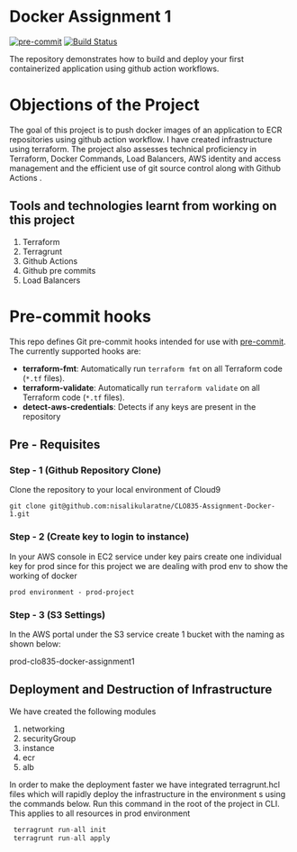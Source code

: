 # Docker Assignment 1
[![pre-commit](https://img.shields.io/badge/pre--commit-enabled-brightgreen?logo=pre-commit)](https://github.com/pre-commit/pre-commit)
[![Build Status](https://github.com/terraform-linters/tflint/workflows/build/badge.svg?branch=master)](https://github.com/terraform-linters/tflint/actions)

The repository demonstrates how to build and deploy your first containerized application using github action workflows.

# Objections of the Project
The goal of this project is to push docker images of an application to ECR repositories using github action workflow. I have created infrastructure using terraform.
The project also assesses technical proficiency in Terraform, Docker Commands, Load Balancers, AWS identity and access management and the efficient use of git source control along with Github Actions .

## Tools and technologies learnt from working on this project
1. Terraform
2. Terragrunt
3. Github Actions
4. Github pre commits
5. Load Balancers

# Pre-commit hooks

This repo defines Git pre-commit hooks intended for use with [pre-commit](http://pre-commit.com/). The currently
supported hooks are:

* **terraform-fmt**: Automatically run `terraform fmt` on all Terraform code (`*.tf` files).
* **terraform-validate**: Automatically run `terraform validate` on all Terraform code (`*.tf` files).
* **detect-aws-credentials**: Detects if any keys are present in the repository

## Pre - Requisites
### Step - 1 (Github Repository Clone)
Clone the repository to your local environment of Cloud9 

```git clone git@github.com:nisalikularatne/CLO835-Assignment-Docker-1.git```

### Step - 2 (Create key to login to instance)
In your AWS console in EC2 service under key pairs create one individual key for prod since for this project we are dealing with prod env to show the working of docker
```
prod environment - prod-project
```
### Step - 3 (S3 Settings)
In the AWS portal under the S3 service create 1 bucket with the naming as shown below:

prod-clo835-docker-assignment1

## Deployment and Destruction of Infrastructure
We have created the following modules
1. networking
2. securityGroup
3. instance
4. ecr
5. alb

In order to make the deployment faster we have integrated terragrunt.hcl files
which will rapidly deploy the infrastructure in the environment s using the commands below.
Run this command in the root of the project in CLI. This applies to all resources in prod environment
```terraform
 terragrunt run-all init
 terragrunt run-all apply
```

